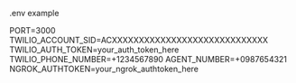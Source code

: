 .env example

PORT=3000
TWILIO_ACCOUNT_SID=ACXXXXXXXXXXXXXXXXXXXXXXXXXXXXX
TWILIO_AUTH_TOKEN=your_auth_token_here
TWILIO_PHONE_NUMBER=+1234567890
AGENT_NUMBER=+0987654321
NGROK_AUTHTOKEN=your_ngrok_authtoken_here
